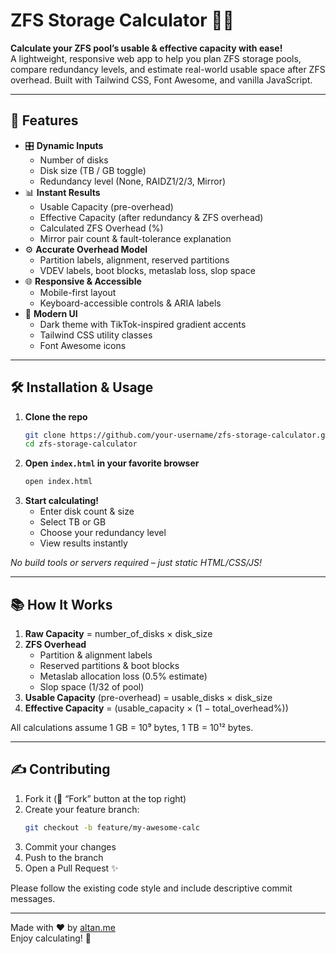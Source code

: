 # ZFS Storage Calculator 🧮💾

**Calculate your ZFS pool’s usable & effective capacity with ease!**  
A lightweight, responsive web app to help you plan ZFS storage pools, compare redundancy levels, and estimate real-world usable space after ZFS overhead. Built with Tailwind CSS, Font Awesome, and vanilla JavaScript.

---

## 🚀 Features

- 🎛️ **Dynamic Inputs**
  - Number of disks
  - Disk size (TB / GB toggle)
  - Redundancy level (None, RAIDZ1/2/3, Mirror)
- 📊 **Instant Results**
  - Usable Capacity (pre-overhead)
  - Effective Capacity (after redundancy & ZFS overhead)
  - Calculated ZFS Overhead (%)
  - Mirror pair count & fault-tolerance explanation
- ⚙️ **Accurate Overhead Model**
  - Partition labels, alignment, reserved partitions
  - VDEV labels, boot blocks, metaslab loss, slop space
- 🌐 **Responsive & Accessible**
  - Mobile-first layout
  - Keyboard-accessible controls & ARIA labels
- 🎨 **Modern UI**
  - Dark theme with TikTok-inspired gradient accents
  - Tailwind CSS utility classes
  - Font Awesome icons

---

## 🛠️ Installation & Usage

1. **Clone the repo**
   ```bash
   git clone https://github.com/your-username/zfs-storage-calculator.git
   cd zfs-storage-calculator
   ```
2. **Open `index.html` in your favorite browser**
   ```bash
   open index.html
   ```
3. **Start calculating!**
   - Enter disk count & size
   - Select TB or GB
   - Choose your redundancy level
   - View results instantly

_No build tools or servers required – just static HTML/CSS/JS!_

---

## 📚 How It Works

1. **Raw Capacity** = number_of_disks × disk_size
2. **ZFS Overhead**
   - Partition & alignment labels
   - Reserved partitions & boot blocks
   - Metaslab allocation loss (0.5% estimate)
   - Slop space (1/32 of pool)
3. **Usable Capacity** (pre-overhead) = usable_disks × disk_size
4. **Effective Capacity** = (usable_capacity × (1 − total_overhead%))

All calculations assume 1 GB = 10⁹ bytes, 1 TB = 10¹² bytes.

---

## ✍️ Contributing

1. Fork it (🔀 “Fork” button at the top right)
2. Create your feature branch:
   ```bash
   git checkout -b feature/my-awesome-calc
   ```
3. Commit your changes
4. Push to the branch
5. Open a Pull Request ✨

Please follow the existing code style and include descriptive commit messages.

---

Made with ❤️ by [altan.me](https://zfs-calculator.com)  
Enjoy calculating! 🎉

